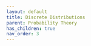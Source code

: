 ```yaml
---
layout: default
title: Discrete Distributions
parent: Probability Theory
has_children: true
nav_order: 3
---
```

